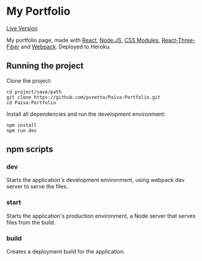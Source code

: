 # My Portfolio

[Live Version](https://paiva-portfolio.herokuapp.com/)

My portfolio page, made with [React](https://github.com/facebook/react), [Node.JS](https://nodejs.org/en/), [CSS Modules](https://github.com/css-modules/css-modules), [React-Three-Fiber](https://github.com/react-spring/react-three-fiber) and [Webpack](https://webpack.js.org/). Deployed to Heroku.

## Running the project

Clone the project:

```
cd project/save/path
git clone https://github.com/pvnetto/Paiva-Portfolio.git
cd Paiva-Portfolio
```

Install all dependencies and run the development environment:

```
npm install
npm run dev
```

## npm scripts

### dev
Starts the application's development environment, using webpack dev server to serve the files.

### start
Starts the application's production environment, a Node server that serves files from the build.

### build
Creates a deployment build for the application.
